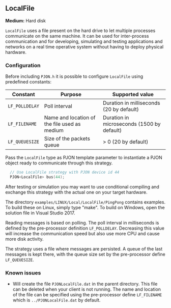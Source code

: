 ## LocalFile

**Medium:** Hard disk

`LocalFile` uses a file present on the hard drive to let multiple processes communicate on the same machine. It can be used for inter-process communication and for developing, simulating and testing applications and networks on a real time operative system without having to deploy physical hardware.

### Configuration

Before including `PJON.h` it is possible to configure `LocalFile` using predefined constants:

| Constant           | Purpose                                      | Supported value                            |
| ------------------ |--------------------------------------------- | ------------------------------------------ |
| `LF_POLLDELAY`     | Poll interval                                | Duration in milliseconds (20 by default)   |
| `LF_FILENAME`      | Name and location of the file used as medium | Duration in microseconds (1500 by default) |
| `LF_QUEUESIZE`     | Size of the packets queue                    | > 0 (20 by default)                        |

Pass the `LocalFile` type as PJON template parameter to instantiate a PJON object ready to communicate through this strategy.
```cpp  
  // Use LocalFile strategy with PJON device id 44
  PJON<LocalFile> bus(44);
```
After testing or simulation you may want to use conditional compiling and exchange this strategy with the actual one on your target hardware.

The directory `examples/LINUX/Local/LocalFile/PingPong` contains examples. To build these on Linux, simply type "make". To build on Windows, open the solution file in Visual Studio 2017.

Reading messages is based on polling. The poll interval in milliseconds is defined by the pre-processor definition `LF_POLLDELAY`. Decreasing this value will increase the communication speed but also use more CPU and cause more disk activity.

The strategy uses a file where messages are persisted. A queue of the last messages is kept there, with the queue size set by the pre-processor define `LF_QUEUESIZE`.

### Known issues
- Will create the file `PJONLocalFile.dat` in the parent directory. This
file can be deleted when your client is not running. The name and location of the file can be specified using the pre-processor define `LF_FILENAME` which is `../PJONLocalFile.dat` by default.
